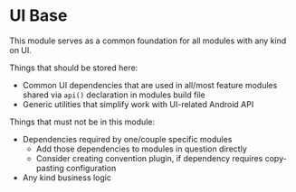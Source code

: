 # UI Base

This module serves as a common foundation for all modules with any kind on UI.

Things that should be stored here:

* Common UI dependencies that are used in all/most feature modules shared via `api()` declaration in
  modules build file
* Generic utilities that simplify work with UI-related Android API

Things that must not be in this module:

* Dependencies required by one/couple specific modules
  * Add those dependencies to modules in question directly
  * Consider creating convention plugin, if dependency requires copy-pasting configuration
* Any kind business logic

